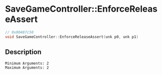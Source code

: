 # SaveGameController::EnforceReleaseAssert
```c
// 0x00487c50
void SaveGameController::EnforceReleaseAssert(unk p0, unk p1)
```
## Description
```
Minimum Arguments: 2
Maximum Arguments: 2
```
